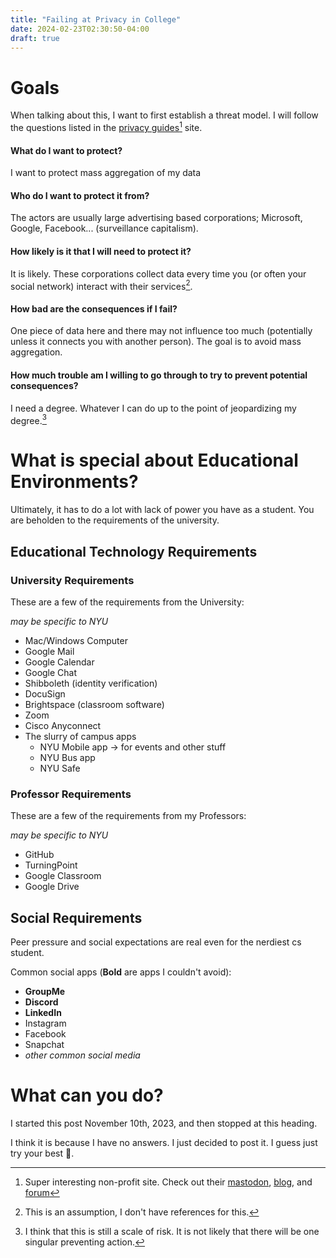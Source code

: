 ```yaml
---
title: "Failing at Privacy in College"
date: 2024-02-23T02:30:50-04:00
draft: true
---
```


# Goals

When talking about this, I want to first establish a threat model. I will follow the questions listed in the [privacy guides](https://www.privacyguides.org/en/basics/threat-modeling/)[^privacyguides] site.

#### What do I want to protect?

I want to protect mass aggregation of my data

#### Who do I want to protect it from?

The actors are usually large advertising based corporations; Microsoft, Google, Facebook... (surveillance capitalism).

#### How likely is it that I will need to protect it?

It is likely. These corporations collect data every time you (or often your social network) interact with their services[^assumption].

#### How bad are the consequences if I fail?

One piece of data here and there may not influence too much (potentially unless it connects you with another person). The goal is to avoid mass aggregation.

#### How much trouble am I willing to go through to try to prevent potential consequences?

I need a degree. Whatever I can do up to the point of jeopardizing my degree.[^risk]

# What is special about Educational Environments?

Ultimately, it has to do a lot with lack of power you have as a student. You are beholden to the requirements of the university.

## Educational Technology Requirements

### University Requirements

These are a few of the requirements from the University:

_may be specific to NYU_
  * Mac/Windows Computer
  * Google Mail
  * Google Calendar
  * Google Chat
  * Shibboleth (identity verification)
  * DocuSign
  * Brightspace (classroom software)
  * Zoom
  * Cisco Anyconnect
  * The slurry of campus apps
    * NYU Mobile app -> for events and other stuff
    * NYU Bus app
    * NYU Safe
  
### Professor Requirements

These are a few of the requirements from my Professors:

_may be specific to NYU_
  * GitHub
  * TurningPoint
  * Google Classroom
  * Google Drive

## Social Requirements

Peer pressure and social expectations are real even for the nerdiest cs student.

Common social apps (**Bold** are apps I couldn't avoid):
  * **GroupMe**
  * **Discord**
  * **LinkedIn**
  * Instagram
  * Facebook
  * Snapchat
  * _other common social media_

# What can you do?

I started this post November 10th, 2023, and then stopped at this heading.

I think it is because I have no answers. I just decided to post it. I guess just try your best :smiling_face_with_tear:.


[^privacyguides]: Super interesting non-profit site. Check out their [mastodon](https://mastodon.neat.computer/@privacyguides), [blog](https://blog.privacyguides.org/), and [forum](https://discuss.privacyguides.net/)
[^assumption]: This is an assumption, I don't have references for this.
[^risk]: I think that this is still a scale of risk. It is not likely that there will be one singular preventing action.
